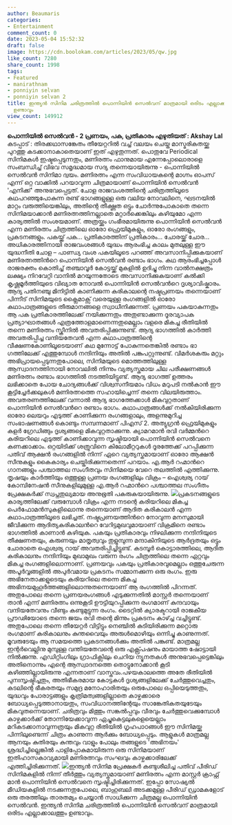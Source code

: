 ```yaml
---
author: Beaumaris
categories:
- Entertainment
comment_count: 0
date: 2023-05-04 15:52:32
draft: false
image: https://cdn.boolokam.com/articles/2023/05/qw.jpg
like_count: 7280
share_count: 1998
tags:
- Featured
- manirathnam
- ponniyin selvan
- ponniyin selvan 2
title: ഇന്ത്യന്‍ സിനിമ ചരിത്രത്തില്‍ പൊന്നിയിന്‍ സെല്‍വന് മാത്രമായി ഒരിടം എല്ലാക്കാലത്തും
  ഉണ്ടാവും
view_count: 149912
---
```


**പൊന്നിയിൽ സെൽവൻ - 2 പ്രണയം, പക, പ്രതികാരം** **എഴുതിയത് : Akshay Lal** കടപ്പാട് : തിരക്കഥാസങ്കേതം തീയേറ്ററിൽ വച്ച് വലയം ചെയ്ത മാസ്മരികതയ്ക്കു പുറത്തു കടക്കാനാകാതെയാണ് ഇത് എഴുതുന്നത്. പൊതുവേ Periodical സിനിമകൾ ഇഷ്ടപ്പെടുന്നതും, മണിരത്നം ഫാനുമായ എന്നേപ്പോലൊരാളെ സംബന്ധിച്ച് വിഭവ സമൃദ്ധമായ സദ്യ തന്നെയായിരുന്നു - പൊന്നിയിൽ സെൽവൻ സിനിമാ ദ്വയം. മണിരത്നം എന്ന സംവിധായകന്റെ മാ​ഗ്നം ഓപസ് എന്ന് ഒറ്റ വാക്കിൽ പറയാവുന്ന ചിത്രമായാണ് പൊന്നിയിൻ സെൽവൻ 'എനിക്ക്' അനുഭവപ്പെട്ടത്. ചോള രാജവംശത്തിന്റെ ചരിത്രത്തിലൂടെ കഥപറഞ്ഞുപോകുന്ന രണ്ട് ഭാ​ഗങ്ങളുള്ള ഒരു വലിയ നോവലിനെ, ഘടനയിൽ മാറ്റം വരുത്തിയെങ്കിലും, അതിന്റെ തീക്ഷ്ണത ഒട്ടും ചോർന്നുപോകാതെ തന്നെ സിനിമയാക്കാൻ മണിരത്നത്തിനല്ലാതെ മറ്റാർക്കെങ്കിലും കഴിയുമോ എന്ന കാര്യത്തിൽ സംശയമാണ്. അത്രയ്ക്കും ​ഗംഭീരമായിരുന്നു പൊന്നിയിൻ സെൽവൻ എന്ന മണിരത്നം ചിത്രത്തിലെ ഓരോ ഫ്രെയിമുകളും, ഓരോ രംഗങ്ങളും, പ്രകടനങ്ങളും. പകയ്ക്ക് പക… പ്രതികാരത്തിന് പ്രതികാരം… ചോരയ്ക്ക് ചോര... അധികാരത്തിനായി രാജവംശങ്ങള്‍ യുദ്ധം ആരംഭിച്ച കാലം മുതലുള്ള ഈ യുദ്ധനീതി ചോള – പാണ്ഡ്യ വംശ പകയിലൂടെ പറഞ്ഞ് അവസാനിപ്പിക്കുകയാണ് മണിരത്നത്തിന്‍റെ പൊന്നിയിന്‍ സെല്‍വന്‍ രണ്ടാം ഭാഗം. കഥ ആരംഭിച്ചപ്പോള്‍ രാജരക്തം കൊതിച്ച് തഞ്ചാവൂര്‍ കോട്ടയ്ക്ക് മുകളില്‍ ഉദിച്ചു നിന്ന വാല്‍നക്ഷത്രം ലക്ഷ്യം നിറവേറ്റി വാനില്‍ മറയുന്നതോടെ അവസാനിക്കുകയാണ് കല്‍ക്കി കൃഷ്ണമൂര്‍ത്തിയുടെ വിഖ്യാത നോവല്‍ പൊന്നിയിന്‍ സെല്‍വന്‍റെ ദൃശ്യാവിഷ്കാരം. ആദ്യ പതിനഞ്ചു മിനിട്ടിൽ കാണിക്കുന്ന കരികാലന്റെ നഷ്ടപ്രണയം തന്നെയാണ് പിന്നീട് സിനിമയുടെ ക്ലെെമാക്സ് വരെയുള്ള രം​ഗങ്ങളിൽ ഓരോ കഥാപാത്രങ്ങളുടെ തീരുമാനങ്ങളെ സ്വാധീനിക്കുന്നത്. പ്രണയം പകയാകുന്നതും ആ പക പ്രതികാരത്തിലേക്ക് നയിക്കുന്നതും അതുണ്ടാക്കുന്ന ദൂരവ്യാപക പ്രത്യാഘാതങ്ങൾ എത്രത്തോളമാണെന്നതുമെല്ലാം വളരെ മികച്ച രീതിയിൽ തന്നെ മണിരത്നം സ്ക്രീനിൽ അവതരിപ്പിക്കുന്നുണ്ട്. ആദ്യ ഭാ​ഗത്തിൽ കാർത്തി അവതരിപ്പിച്ച വന്ദിയതേവൻ എന്ന കഥാപാത്രത്തിന്റെ വീക്ഷണകോണിലൂടെയാണ് കഥ മുന്നോട്ട് പോകുന്നതെങ്കിൽ രണ്ടാം ഭാ​ഗത്തിലേക്ക് എത്തുമ്പോൾ നന്ദിനിയും അതിൽ പങ്കുപറ്റുന്നുണ്ട്. വിമർശകരും മറ്റും അഭിപ്രായപ്പെടുന്നതുപോലെ, സിനിമയുടെ മൊത്തത്തിലുള്ള ആസ്വാദനത്തിനായി നോവലില്‍ നിന്നും വ്യത്യസ്തമായ ചില പരീക്ഷണങ്ങള്‍ മണിരത്നം രണ്ടാം ഭാഗത്തില്‍ നടത്തിയിട്ടുണ്ട്. ആദ്യ ഭാഗത്ത് ഉത്തരം ലഭിക്കാതെ പോയ ചോദ്യങ്ങള്‍ക്ക് വിശ്വസനീയമാം വിധം മറുപടി നല്‍കാന്‍ ഈ കൂട്ടിച്ചേര്‍ക്കലുകള്‍ മണിരത്നത്തെ സഹായിച്ചെന്ന് തന്നെ വിലയിരുത്താം. അവതരണത്തിലേക്ക് വന്നാല്‍ ആദ്യ ഭാഗത്തേക്കാള്‍ മികവുറ്റതാണ് പൊന്നിയിന്‍ സെല്‍വന്‍റെ രണ്ടാം ഭാഗം. കഥാപാത്രങ്ങള്‍ക്ക് നല്‍കിയിരിക്കുന്ന ഓരോ ലെയറും എടുത്ത് കാണിക്കുന്ന രംഗങ്ങളാലും, അളന്നുമുറിച്ച സംഭാഷണങ്ങള്‍ കൊണ്ടും സമ്പന്നമാണ് പിഎസ് 2. അത്യുഗ്രന്‍ ഫ്രെയിമുകളും കളര്‍ ഗ്രേഡിങ്ങും ദൃശ്യങ്ങളെ മികവുറ്റതാക്കുന്നു. ക്യാമറമാന്‍ രവി വര്‍മ്മന്‍റെ കരിയറിലെ എടുത്ത് കാണിക്കാവുന്ന സൃഷ്ടിയായി പൊന്നിയിന്‍ സെല്‍വനെ കണക്കാക്കാം. ഒറ്റയിടിക്ക് ശത്രുവിനെ കിലോമീറ്ററുകള്‍ ദൂരത്തേക്ക് പറപ്പിക്കുന്ന പതിവ് ആക്ഷന്‍ രംഗങ്ങളില്‍ നിന്ന് ഏറെ വ്യത്യസ്തമായാണ് ഓരോ ആക്ഷന്‍ സീനുകളും കൈകാര്യം ചെയ്തിരിക്കുന്നതെന്ന് പറയാം. എ.ആര്‍ റഹ്മാന്‍റെ ഗാനങ്ങളും പശ്ചാത്തല സംഗീതവും സിനിമയെ വേറെ തലത്തില്‍ എത്തിക്കുന്നു. തൃഷയും കാര്‍ത്തിയും ഒത്തുള്ള പ്രണയ രംഗങ്ങളിലും വിക്രം – ഐശ്വര്യ റായ് കോമ്പിനേഷന്‍ സീനുകളിലുമുള്ള എ.ആര്‍ റഹ്മാന്‍റെ പശ്ചാത്തല സംഗീതം പ്രേക്ഷകർക്ക് സ്വപ്നതുല്യമായ അനുഭൂതി പകരുകയായിരുന്നു. ![](https://cdn.boolokam.com/articles/2023/05/qw.jpg)പ്രകടനങ്ങളുടെ കാര്യത്തിലേക്ക് വരുമ്പോൾ വിക്രം എന്ന നടന്റെ കരിയറിലെ മികച്ച പെർഫോമൻസുകളിലൊന്നു തന്നെയാണ് ആദിത കരികാലൻ എന്ന കഥാപാത്രത്തിലൂടെ ലഭിച്ചത്. നഷ്ടപ്രണയത്തിന്‍റെ നോവുന്ന മനസുമായി ജീവിക്കുന്ന ആദിത്യകരികാലന്‍റെ വേറിട്ടമുഖവുമായാണ് വിക്രമിനെ രണ്ടാം ഭാഗത്തില്‍ കാണാന്‍ കഴിയുക. പകയും പ്രതികാരവും നിഴലിക്കുന്ന നന്ദിനിയുടെ തീക്ഷണതയും, കരുണയും മാതൃത്വവും തുളുമ്പുന്ന മന്ദാകിനിയുടെ ആർദ്രതയും ഒട്ടും ചോരാതെ ഐശ്വര്യ റായ് അവതരിപ്പിച്ചിട്ടുണ്ട്. കടമ്പൂർ കൊട്ടാരത്തിലെ, ആ​ദിത കരികാലനും നന്ദിനിയും മുഖാമുഖം വരുന്ന രം​ഗം ചിത്രത്തിലെ തന്നെ ഏറ്റവും മികച്ച രംഗങ്ങളിലൊന്നാണ്. പ്രണയവും പകയും പ്രതികാരവുമെല്ലാം ഒത്തുചേരുന്ന അപൂർവ്വങ്ങളിൽ അപുർവമായ പ്രകടനം സമ്മാനക്കുന്ന ഒരു രം​ഗം. ഇരു അഭിനേതാക്കളുടെയും കരിയറിലെ തന്നെ മികച്ച അഭിനയമുഹൂർത്തങ്ങളിലൊന്നുതന്നെയാണ് ആ രം​ഗത്തിൽ പിറന്നത്. അതുപോലെ തന്നെ പ്രണയരം​ഗങ്ങൾ എടുക്കുന്നതിൽ മാസ്റ്റർ തന്നെയാണ് താൻ എന്ന് മണിരത്നം ഒന്നുകൂടി ഊട്ടിയുറപ്പിക്കുന്ന രം​ഗമാണ് കുന്ദവായും വന്ദിയതേവനും വീണ്ടും കണ്ടുമുട്ടുന്ന രം​ഗം. ടൈറ്റിൽ ക്യാരക്ടറായി രാജകീയ പ്രൗഢിയോടെ തന്നെ ജയം രവി തന്റെ മിന്നും പ്രകടനം കാഴ്ച്ച വച്ചിട്ടുണ്ട്. അതുപോലെ തന്നെ തീയേറ്റർ വിട്ടിട്ടും നെഞ്ചിൽ കുടിയിരിക്കുന്ന മറ്റൊരു രംഗമാണ് കരികാലനും കുന്തവൈയും അരുൾമൊഴിയും ഒന്നിച്ചു കാണുന്നത്. മൂവരുടേയും ആ സമയത്തെ പ്രകടനങ്ങൾക്കും അതിൽ പങ്കുണ്ട്. മാത്രമല്ല ഇന്റർവെല്ലിനു മുമ്പുള്ള വന്തിയതേവന്റെ ഒരു എക്സ്പ്രഷനും മായാത്ത ഷോട്ടായി നിൽക്കുന്നു. എഡിറ്റിംഗിലും ഗ്രാഫിക്സിലും ചെറിയ ന്യൂനതകൾ അനുഭവപ്പെട്ടെങ്കിലും അതിനൊന്നും എന്റെ ആസ്വാദനത്തെ തൊട്ടുനോക്കാൻ കൂടി കഴിഞ്ഞില്ലായിരുന്നു എന്നതാണ് വാസ്തവം.പഴയകാലത്തെ അതേ രീതിയില്‍ പുനഃസൃഷ്ടിച്ചതും, അതിഭീകരമായ കോട്ടകള്‍ ദൃശ്യങ്ങളിലേക്ക് ചേര്‍ത്തുവെച്ചതും, കടലിന്റെ ഭീകരതയും സമുദ്ര മനോഹാരിതയും ഒരുപോലെ ഒപ്പിയെടുത്തതും, യുദ്ധവും പോരാട്ടങ്ങളും കൃത്രിമത്വങ്ങളില്ലാതെ കാഴ്ചക്കാരെ ബോധ്യപ്പെടുത്താനായതും, സംവിധാനത്തിന്റേയും സാങ്കേതികതയുടേയും മികവുതന്നെയാണ്. ചരിത്രവും മിത്തും സങ്കല്‍പ്പവും വീരവും ചേര്‍ത്തുവെക്കുമ്പോള്‍ കാഴ്ചക്കാര്‍ക്ക് തോന്നിയേക്കാവുന്ന ഏച്ചുകെട്ടലുകളെയെല്ലാം മറികടക്കാനാവുന്നത്രയും മികവുറ്റ രീതിയില്‍ ഗൃഹപാഠങ്ങള്‍ ഈ സിനിമയ്ക്കു പിന്നിലുണ്ടെന്ന് ചിത്രം കാണുന്ന ആര്‍ക്കും ബോധ്യപ്പെടും. ആളുകള്‍ മാത്രമല്ല ആനയും കുതിരയും കുന്തവും വാളും പോലും തങ്ങളുടെ 'അഭിനയം' ശ്രദ്ധിച്ചില്ലെങ്കില്‍ പാളിപ്പോകുമായിരുന്ന ഒരു സിനിമയാണ് ഇതിഹാസകാവ്യമായി മണിരത്നവും സംഘവും കാഴ്ചക്കാരിലേക്ക് എത്തിച്ചിരിക്കുന്നത്. ![](https://cdn.boolokam.com/articles/2023/05/wwdwf-1024x576.webp)ഇന്ത്യന്‍ സിനിമ പ്രേക്ഷകര്‍ കണ്ടുശീലിച്ച പതിവ് പീരിഡ് സിനിമകളില്‍ നിന്ന് തീര്‍ത്തും വ്യത്യസ്തമായാണ് മണിരത്നം എന്ന മാസ്റ്റര്‍ ക്രാഫ്റ്റ് മാന്‍ പൊന്നിയിന്‍ സെല്‍വനെ സൃഷ്ടിച്ചിരിക്കുന്നത്. ഇപ്പോ സോഷ്യൽ മീഡിയകളിൽ നടക്കുന്നതുപോലെ, ബാഹുബലി അടക്കമുള്ള പീരിഡ് ഡ്രാമകളോട് ഒരു തരത്തിലും താരതമ്യം ചെയ്യാന്‍ സാധിക്കുന്ന ചിത്രമല്ല പൊന്നിയിന്‍ സെല്‍വന്‍. ഇന്ത്യന്‍ സിനിമ ചരിത്രത്തില്‍ പൊന്നിയിന്‍ സെല്‍വന് മാത്രമായി ഒരിടം എല്ലാക്കാലത്തും ഉണ്ടാവും.